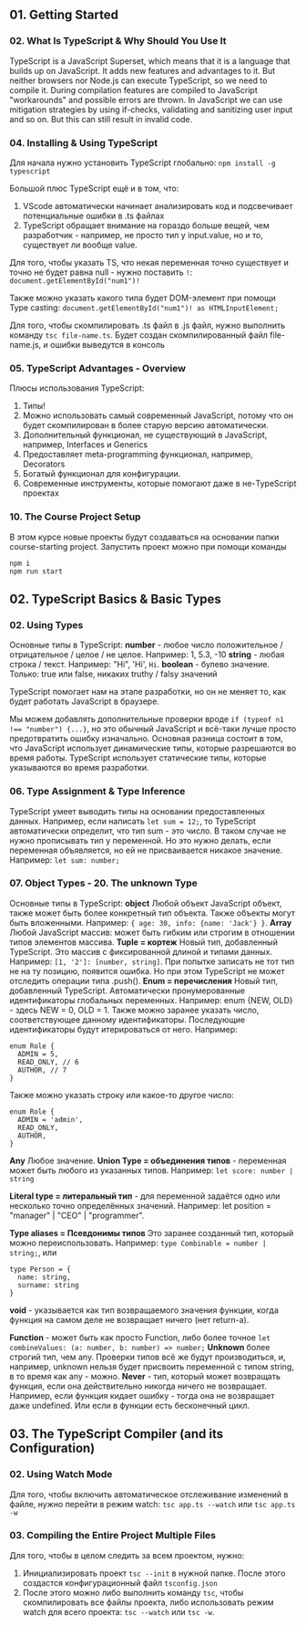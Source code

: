 ## 01. Getting Started

### 02. What Is TypeScript & Why Should You Use It

TypeScript is a JavaScript Superset, which means that it is a language that builds up on JavaScript. It adds new features and advantages to it.
But neither browsers nor Node.js can execute TypeScript, so we need to compile it. During compilation features are compiled to JavaScript "workarounds" and possible errors are thrown.
In JavaScript we can use mitigation strategies by using if-checks, validating and sanitizing user input and so on. But this can still result in invalid code.

### 04. Installing & Using TypeScript

Для начала нужно установить TypeScript глобально:
`npm install -g typescript`

Большой плюс TypeScript ещё и в том, что:

1. VScode автоматически начинает анализировать код и подсвечивает потенциальные ошибки в .ts файлах
2. TypeScript обращает внимание на гораздо больше вещей, чем разработчик - например, не просто тип у input.value, но и то, существует ли вообще value.

Для того, чтобы указать TS, что некая переменная точно существует и точно не будет равна null - нужно поставить `!`: `document.getElementById("num1")!`

Также можно указать какого типа будет DOM-элемент при помощи Type casting: `document.getElementById("num1")! as HTMLInputElement;`

Для того, чтобы скомпилировать .ts файл в .js файл, нужно выполнить команду `tsc file-name.ts`. Будет создан скомпилированный файл file-name.js, и ошибки выведутся в консоль

### 05. TypeScript Advantages - Overview

Плюсы использования TypeScript:

1. Типы!
2. Можно использовать самый современный JavaScript, потому что он будет скомпилирован в более старую версию автоматически.
3. Дополнительный функционал, не существующий в JavaScript, например, Interfaces и Generics
4. Предоставляет meta-programming функционал, например, Decorators
5. Богатый функционал для конфигурации.
6. Современные инструменты, которые помогают даже в не-TypeScript проектах

### 10. The Course Project Setup

В этом курсе новые проекты будут создаваться на основании папки course-starting project. Запустить проект можно при помощи команды

```
npm i
npm run start
```

## 02. TypeScript Basics & Basic Types

### 02. Using Types

Основные типы в TypeScript:
**number** - любое число положительное / отрицательное / целое / не целое. Например: 1, 5.3, -10
**string** - любая строка / текст. Например: "Hi", 'Hi', `Hi`.
**boolean** - булево значение. Только: true или false, никаких truthy / falsy значений

TypeScript помогает нам на этапе разработки, но он не меняет то, как будет работать JavaScript в браузере.

Мы можем добавлять дополнительные проверки вроде `if (typeof n1 !== "number") {...}`, но это обычный JavaScript и всё-таки лучше просто предотвратить ошибку изначально.
Основная разница состоит в том, что JavaScript использует динамические типы, которые разрешаются во время работы. TypeScript использует статические типы, которые указываются во время разработки.

### 06. Type Assignment & Type Inference

TypeScript умеет выводить типы на основании предоставленных данных. Например, если написать `let sum = 12;`, то TypeScript автоматически определит, что тип sum - это число. В таком случае не нужно прописывать тип у переменной. Но это нужно делать, если переменная объявляется, но ей не присваивается никакое значение. Например:
`let sum: number;`

### 07. Object Types - 20. The unknown Type

Основные типы в TypeScript:
**object** Любой объект JavaScript объект, также может быть более конкретный тип объекта. Также объекты могут быть вложенными. Например: `{ age: 30, info: {name: 'Jack'} }`.
**Array** Любой JavaScript массив: может быть гибким или строгим в отношении типов элементов массива.
**Tuple = кортеж** Новый тип, добавленный TypeScript. Это массив с фиксированной длиной и типами данных. Например: `[1, '2']: [number, string]`. При попытке записать не тот тип не на ту позицию, появится ошибка. Но при этом TypeScript не может отследить операции типа .push().
**Enum = перечисления** Новый тип, добавленный TypeScript. Автоматически пронумерованные идентификаторы глобальных переменных. Например: enum {NEW, OLD} - здесь NEW = 0, OLD = 1. Также можно заранее указать число, соответствующее данному идентификаторы. Последующие идентификаторы будут итерироваться от него. Например:

```
enum Role {
  ADMIN = 5,
  READ_ONLY, // 6
  AUTHOR, // 7
}
```

Также можно указать строку или какое-то другое число:

```
enum Role {
  ADMIN = 'admin',
  READ_ONLY,
  AUTHOR,
}
```

**Any** Любое значение.
**Union Type = объединения типов** - переменная может быть любого из указанных типов. Например: `let score: number | string`

**Literal type = литеральный тип** - для переменной задаётся одно или несколько точно определённых значений. Например: let position = "manager" | "CEO" | "programmer".

**Type aliases = Псевдонимы типов** Это заранее созданный тип, который можно переиспользовать. Например: `type Combinable = number | string;`, или

```
type Person = {
  name: string,
  surname: string
}
```

**void** - указывается как тип возвращаемого значения функции, когда функция на самом деле не возвращает ничего (нет return-а).

**Function** - может быть как просто Function, либо более точное `let combineValues: (a: number, b: number) => number;`
**Unknown** более строгий тип, чем any. Проверки типов всё же будут производиться, и, например, unknown нельзя будет присвоить переменной с типом string, в то время как any - можно.
**Never** - тип, который может возвращать функция, если она действительно никогда ничего не возвращает. Например, если функция кидает ошибку - тогда она не возвращает даже undefined. Или если в функции есть бесконечный цикл.

## 03. The TypeScript Compiler (and its Configuration)

### 02. Using Watch Mode

Для того, чтобы включить автоматическое отслеживание изменений в файле, нужно перейти в режим watch:
`tsc app.ts --watch` или `tsc app.ts -w`

### 03. Compiling the Entire Project Multiple Files

Для того, чтобы в целом следить за всем проектом, нужно:

1. Инициализировать проект `tsc --init` в нужной папке. После этого создастся конфигурационный файл `tsconfig.json`
2. После этого можно либо выполнить команду `tsc`, чтобы скомпилировать все файлы проекта, либо использовать режим watch для всего проекта: `tsc --watch` или `tsc -w`.
